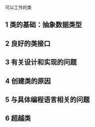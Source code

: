 可以工作的类

## 1 类的基础：抽象数据类型

## 2 良好的类接口

## 3 有关设计和实现的问题

## 4 创建类的原因

## 5 与具体编程语言相关的问题 

## 6 超越类

​                     